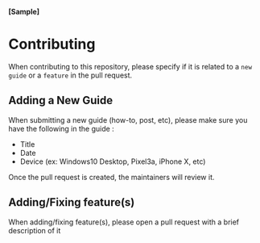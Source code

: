 **[Sample]**

# Contributing
When contributing to this repository, please specify if it is related to a `new guide` or a `feature` in the pull request.

## Adding a New Guide
When submitting a new guide (how-to, post, etc), please make sure you have the following in the guide :
- Title
- Date
- Device (ex: Windows10 Desktop, Pixel3a, iPhone X, etc)

Once the pull request is created, the maintainers will review it.

## Adding/Fixing feature(s)
When adding/fixing feature(s), please open a pull request with a brief description of it
